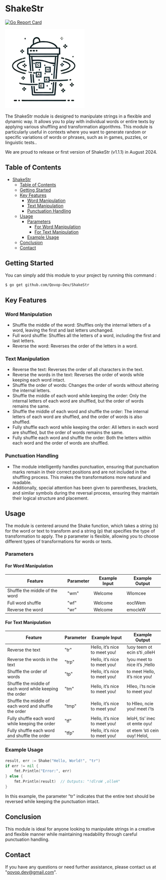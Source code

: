# ShakeStr


[![Go Report Card](https://goreportcard.com/badge/github.com/Qovop-Dev/ShakeStr)](https://goreportcard.com/report/github.com/Qovop-Dev/ShakeStr)


![ShakeStr logo](img/ShakeStr_logo.png)

The ShakeStr module is designed to manipulate strings in a flexible and dynamic way. It allows you to play with individual words or entire texts by applying various shuffling and transformation algorithms. This module is particularly useful in contexts where you want to generate random or specific variations of words or phrases, such as in games, puzzles, or linguistic tests..

We are proud to release or first version of ShakeStr (v1.1.1) in August 2024.


## Table of Contents
- [ShakeStr](#shakestr)
  - [Table of Contents](#table-of-contents)
  - [Getting Started](#getting-started)
  - [Key Features](#key-features)
    - [Word Manipulation](#word-manipulation)
    - [Text Manipulation](#text-manipulation)
    - [Punctuation Handling](#punctuation-handling)
  - [Usage](#usage)
    - [Parameters](#parameters)
      - [For Word Manipulation](#for-word-manipulation)
      - [For Text Manipulation](#for-text-manipulation)
    - [Example Usage](#example-usage)
  - [Conclusion](#conclusion)
  - [Contact](#contact)

## Getting Started
You can simply add this module to your project by running this command :
```sh
$ go get github.com/Qovop-Dev/ShakeStr
```

## Key Features

### Word Manipulation
 - Shuffle the middle of the word: Shuffles only the internal letters of a word, leaving the first and last letters unchanged.
 - Full word shuffle: Shuffles all the letters of a word, including the first and last letters.
 - Reverse the word: Reverses the order of the letters in a word.

### Text Manipulation
 - Reverse the text: Reverses the order of all characters in the text.
 - Reverse the words in the text: Reverses the order of words while keeping each word intact.
 - Shuffle the order of words: Changes the order of words without altering the internal letters.
 - Shuffle the middle of each word while keeping the order: Only the internal letters of each word are shuffled, but the order of words remains the same.
 - Shuffle the middle of each word and shuffle the order: The internal letters of each word are shuffled, and the order of words is also shuffled.
 - Fully shuffle each word while keeping the order: All letters in each word are shuffled, but the order of words remains the same.
 - Fully shuffle each word and shuffle the order: Both the letters within each word and the order of words are shuffled.

### Punctuation Handling
 - The module intelligently handles punctuation, ensuring that punctuation marks remain in their correct positions and are not included in the shuffling process. This makes the transformations more natural and readable.
 - Additionally, special attention has been given to parentheses, brackets, and similar symbols during the reversal process, ensuring they maintain their logical structure and placement.

## Usage
The module is centered around the Shake function, which takes a string (s) for the word or text to transform and a string (p) that specifies the type of transformation to apply. The p parameter is flexible, allowing you to choose different types of transformations for words or texts.

### Parameters

#### For Word Manipulation

| Feature                           | Parameter   | Example Input                 | Example Output                   |
| --------------------------------- | ----------- | ----------------------------- | -------------------------------- |
| Shuffle the middle of the word    | "wm"        | Welcome                       | Wlomcee                          |
| Full word shuffle                 | "wf"        | Welcome                       | eoclWem                          |
| Reverse the word                  | "wr"        | Welcome                       | emocleW                          |

#### For Text Manipulation

| Feature                                                 | Parameter   | Example Input                 | Example Output                   |
| ------------------------------------------------------- | ----------- |-------------------------------|----------------------------------|
| Reverse the text                                        | "tr"        | Hello, it’s nice to meet you! | !uoy teem ot ecin s‘ti ,olleH    |
| Reverse the words in the text                           | "trp"       | Hello, it’s nice to meet you! | !you meet to nice it’s ,Hello    |
| Shuffle the order of words                              | "tp"        | Hello, it’s nice to meet you! | to meet Hello, it’s nice you!    |
| Shuffle the middle of each word while keeping the order | "tm"        | Hello, it’s nice to meet you! | Hlleo, i’ts ncie to meet you!    |
| Shuffle the middle of each word and shuffle the order   | "tmp"       | Hello, it’s nice to meet you! | to Hlleo, ncie you! meet i’ts    |
| Fully shuffle each word while keeping the order         | "tf"        | Hello, it’s nice to meet you! | leloH, tis’ inec ot emte oyu!    |
| Fully shuffle each word and shuffle the order           | "tfp"       | Hello, it’s nice to meet you! | ot etem ’sti cein ouy! Helol,    |


### Example Usage

```go
result, err := Shake("Hello, World!", "tr")
if err != nil {
    fmt.Println("Error:", err)
} else {
    fmt.Println(result)  // Outputs: "!dlroW ,olleH"
}

```
In this example, the parameter "tr" indicates that the entire text should be reversed while keeping the punctuation intact.

## Conclusion

This module is ideal for anyone looking to manipulate strings in a creative and flexible manner while maintaining readability through careful punctuation handling.

## Contact

If you have any questions or need further assistance, please contact us at "qovop.dev@gmail.com".